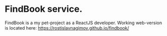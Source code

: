 # FindBook service.
FindBook is a my pet-project as a ReactJS developer. 
Working web-version is located here:
https://rostislavnagimov.github.io/findbook/

